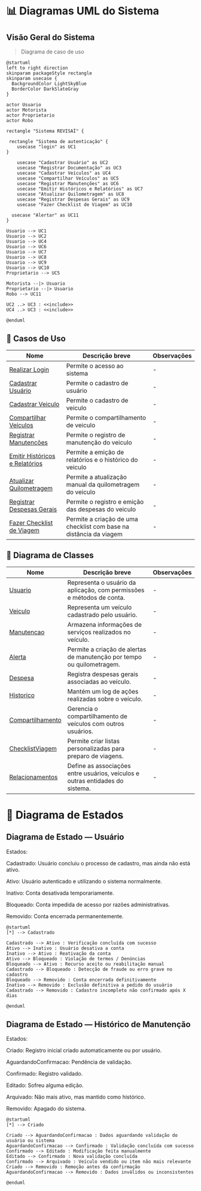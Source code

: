 # 📊 Diagramas UML do Sistema

## Visão Geral do Sistema

> Diagrama de caso de uso

```puml
@startuml
left to right direction
skinparam packageStyle rectangle
skinparam usecase {
  BackgroundColor LightSkyBlue
  BorderColor DarkSlateGray
}

actor Usuario
actor Motorista
actor Proprietario
actor Robo

rectangle "Sistema REVISAÍ" {

 rectangle "Sistema de autenticação" {
    usecase "login" as UC1
}
  
    usecase "Cadastrar Usuário" as UC2
    usecase "Registrar Documentação" as UC3
    usecase "Cadastrar Veículos" as UC4
    usecase "Compartilhar Veículos" as UC5
    usecase "Registrar Manutenções" as UC6
    usecase "Emitir Históricos e Relatórios" as UC7
    usecase "Atualizar Quilometragem" as UC8
    usecase "Registrar Despesas Gerais" as UC9
    usecase "Fazer Checklist de Viagem" as UC10
  
  usecase "Alertar" as UC11
}

Usuario --> UC1
Usuario --> UC2
Usuario --> UC4
Usuario --> UC6
Usuario --> UC7
Usuario --> UC8
Usuario --> UC9
Usuario --> UC10
Proprietario --> UC5

Motorista --|> Usuario
Proprietario --|> Usuario
Robo --> UC11

UC2 ..> UC3 : <<include>>
UC4 ..> UC3 : <<include>>

@enduml
```

## 🔹 Casos de Uso

| Nome                               | Descrição breve             | Observações |
| ---------------------------------- | --------------------------- | ----------- |
| [Realizar Login](./UC_login.md) | Permite o acesso ao sistema | -           |
| [Cadastrar Usuário](./UC_Cadastro_Usuário.md) | Permite o cadastro de usuário | -           |
| [Cadastrar Veiculo](./UC_Cadastro_Veículo.md) | Permite o cadastro de veiculo | -           |
| [Compartilhar Veículos](./UC_Compartilhar_Veículo.md) | Permite o compartilhamento de veiculo | -           |
| [Registrar Manutenções](./UC_Manutenção.md) | Permite o registro de manutenção do veiculo | -           |
| [Emitir Históricos e Relatórios](./UC_Emitir_Relatório.md) | Permite a emição de relatórios e o histórico do veiculo | -           |
| [Atualizar Quilometragem](./UC_Quilometragem.md) | Permite a atualização manual da quilometragem do veiculo | -           |
| [Registrar Despesas Gerais](./UC_Registro_Despesas.md) | Permite o registro e emição das despesas do veiculo | -           |
| [Fazer Checklist de Viagem](./UC_Checklist.md) | Permite a criação de uma checklist com base na distância da viagem | -           |


## 🔹 Diagrama de Classes

| Nome                                     | Descrição breve                                               | Observações |
|------------------------------------------|----------------------------------------------------------------|-------------|
| [Usuario](./CL_Usuario.md)               | Representa o usuário da aplicação, com permissões e métodos de conta. | -           |
| [Veiculo](./CL_Veiculo.md)               | Representa um veículo cadastrado pelo usuário.                 | -           |
| [Manutencao](./CL_Manutencao.md)        | Armazena informações de serviços realizados no veículo.       | -           |
| [Alerta](./CL_Alerta.md)                 | Permite a criação de alertas de manutenção por tempo ou quilometragem. | -           |
| [Despesa](./CL_Despesa.md)               | Registra despesas gerais associadas ao veículo.               | -           |
| [Historico](./CL_Historico.md)           | Mantém um log de ações realizadas sobre o veículo.            | -           |
| [Compartilhamento](./CL_Compartilhamento.md) | Gerencia o compartilhamento de veículos com outros usuários.   | -           |
| [ChecklistViagem](./CL_Checklist.md)     | Permite criar listas personalizadas para preparo de viagens.   | -           |
| [Relacionamentos](./CL_Relacionamentos.md) | Define as associações entre usuários, veículos e outras entidades do sistema. | -           |


# 🔹 Diagrama de Estados

## Diagrama de Estado — Usuário

Estados:

Cadastrado: Usuário concluiu o processo de cadastro, mas ainda não está ativo.

Ativo: Usuário autenticado e utilizando o sistema normalmente.

Inativo: Conta desativada temporariamente.

Bloqueado: Conta impedida de acesso por razões administrativas.

Removido: Conta encerrada permanentemente.

```plantuml
@startuml
[*] --> Cadastrado

Cadastrado --> Ativo : Verificação concluída com sucesso
Ativo --> Inativo : Usuário desativa a conta
Inativo --> Ativo : Reativação da conta
Ativo --> Bloqueado : Violação de termos / Denúncias
Bloqueado --> Ativo : Recurso aceito ou reabilitação manual
Cadastrado --> Bloqueado : Detecção de fraude ou erro grave no cadastro
Bloqueado --> Removido : Conta encerrada definitivamente
Inativo --> Removido : Exclusão definitiva a pedido do usuário
Cadastrado --> Removido : Cadastro incompleto não confirmado após X dias

@enduml
```

## Diagrama de Estado — Histórico de Manutenção 

Estados:

Criado: Registro inicial criado automaticamente ou por usuário.

AguardandoConfirmacao: Pendência de validação.

Confirmado: Registro validado.

Editado: Sofreu alguma edição.

Arquivado: Não mais ativo, mas mantido como histórico.

Removido: Apagado do sistema.

```plantuml
@startuml
[*] --> Criado

Criado --> AguardandoConfirmacao : Dados aguardando validação do usuário ou sistema
AguardandoConfirmacao --> Confirmado : Validação concluída com sucesso
Confirmado --> Editado : Modificação feita manualmente
Editado --> Confirmado : Nova validação concluída
Confirmado --> Arquivado : Veículo vendido ou item não mais relevante
Criado --> Removido : Remoção antes da confirmação
AguardandoConfirmacao --> Removido : Dados inválidos ou inconsistentes

@enduml

```
